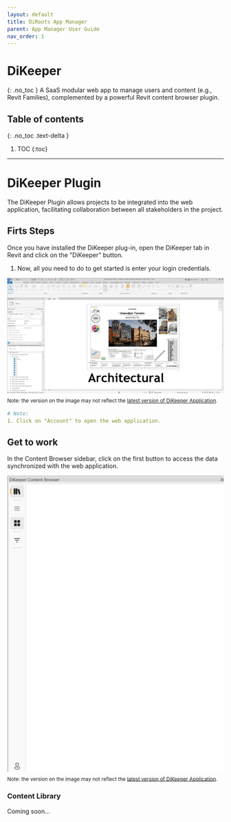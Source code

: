 ```yaml
---
layout: default
title: DiRoots App Manager
parent: App Manager User Guide
nav_order: 1
---
```


# DiKeeper
{: .no_toc }
A SaaS modular web app to manage users and content (e.g., Revit Families), complemented by a powerful Revit content browser plugin.

## Table of contents
{: .no_toc .text-delta }

1. TOC
{:toc}

---

# DiKeeper Plugin

The DiKeeper Plugin allows projects to be integrated into the web application, facilitating collaboration between all stakeholders in the project.

## Firts Steps

Once you have installed the DiKeeper plug-in, open the DiKeeper tab in Revit and click on the "DiKeeper" button.

1. Now, all you need to do to get started is enter your login credentials.

![DiKeeper Plugin Login](../../../../assets\images\GIFs\Plugin\DK-PluginLogin.gif)  
<sub>Note: the version on the image may not reflect the [latest version of DiKeeper Application](https://diroots.com/custom-software-development/?utm_source=DiKeeper&utm_medium=App-Description&utm_campaign=DiKeeper).</sub>

```yaml
# Note:
1. Click on "Account" to open the web application.
```

## Get to work

In the Content Browser sidebar, click on the first button to access the data synchronized with the web application.

![DiKeeper Plugin Get to work](../../../../assets\images\GIFs\Plugin\DK-ContentLibrary.png)  
<sub>Note: the version on the image may not reflect the [latest version of DiKeeper Application](https://diroots.com/custom-software-development/?utm_source=DiKeeper&utm_medium=App-Description&utm_campaign=DiKeeper).</sub>

### Content Library

Coming soon...